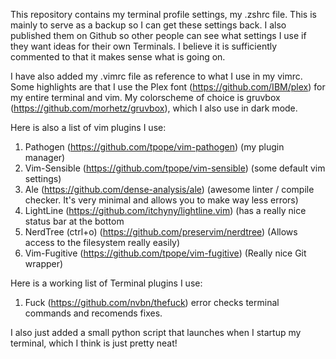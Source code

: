 This repository contains my terminal profile settings, my .zshrc file. This is mainly to serve as a backup so I can get these settings back. I also published them on Github so other people can see what settings I use if they want ideas for their own Terminals. I believe it is sufficiently commented to that it makes sense what is going on. 

I have also added my .vimrc file as reference to what I use in my vimrc. Some highlights are that I use the Plex font (https://github.com/IBM/plex) for my entire terminal and vim. My colorscheme of choice is gruvbox (https://github.com/morhetz/gruvbox), which I also use in dark mode.

Here is also a list of vim plugins I use:

1. Pathogen (https://github.com/tpope/vim-pathogen) (my plugin manager)
2. Vim-Sensible (https://github.com/tpope/vim-sensible) (some default vim settings)
3. Ale (https://github.com/dense-analysis/ale) (awesome linter / compile checker. It's very minimal and allows you to make way less errors)
4. LightLine (https://github.com/itchyny/lightline.vim) (has a really nice status bar at the bottom
5. NerdTree (ctrl+o) (https://github.com/preservim/nerdtree) (Allows access to the filesystem really easily)
6. Vim-Fugitive (https://github.com/tpope/vim-fugitive) (Really nice Git wrapper)

Here is a working list of Terminal plugins I use:
1. Fuck (https://github.com/nvbn/thefuck) error checks terminal commands and recomends fixes.


I also just added a small python script that launches when I startup my terminal, which I think is just pretty neat!  

